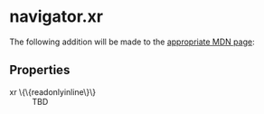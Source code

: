 # navigator.xr

The following addition will be made to the [appropriate MDN page](https://developer.mozilla.org/en-US/docs/Web/API/Navigator):

## Properties

<dl>
  <dt>xr \{\{readonlyinline\}\}</dt>
  <dd>TBD</dd>
</dl>
